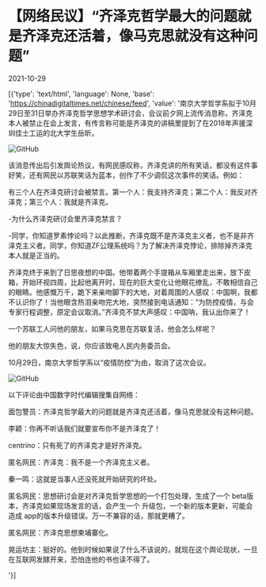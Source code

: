 # 【网络民议】“齐泽克哲学最大的问题就是齐泽克还活着，像马克思就没有这种问题”

2021-10-29

[{'type': 'text/html', 'language': None, 'base': 'https://chinadigitaltimes.net/chinese/feed', 'value': '南京大学哲学系拟于10月29日至31日举办齐泽克哲学思想学术研讨会，会议前夕网上流传消息称，齐泽克本人被禁止在会上发言，有传言称可能是齐泽克的讲稿里提到了在2018年声援深圳佳士工运的北大学生岳昕。

![GitHub](https://chinadigitaltimes.net/chinese/files/2021/10/2H8.jpg)

该消息传出后引发舆论热议，有网民感叹称，齐泽克讲的所有笑话，都没有这件事好笑，还有网民以苏联笑话为蓝本，创作了不少调侃这次事件的笑话。例如：



有三个人在齐泽克研讨会被禁言。第一个人：我支持齐泽克；第二个人：我反对齐泽克；第三个人：我就是齐泽克。

-为什么齐泽克研讨会里齐泽克禁言？

-同学，你知道罗素悖论吗？以此推断，齐泽克既不是齐泽克主义者，也不是非齐泽克主义者。同学，你知道ZF公理系统吗？为了解决齐泽克悖论，排除掉齐泽克本人就是正当的。

齐泽克终于来到了日思夜想的中国。他带着两个手提箱从车厢里走出来，放下皮箱，开始环视四周，比起他离开时，现在的巨大变化让他眼花缭乱，不敢相信自己的眼睛。他感慨万千，跪下来亲吻脚下的大地，对着周围的人感叹：中国啊，我都不认识你了！当他眼含热泪亲吻完大地，突然接到电话通知：“为防控疫情，与会专家行程调整，原定会议取消。”齐泽克不禁大声感叹：中国呐，我认出你来了！

一个苏联工人问他的朋友，如果马克思在苏联复活，他会怎么样呢？

他的朋友大惊失色，说，你应该致电人民内务委员会。



10月29日，南京大学哲学系以“疫情防控”为由，取消了这次会议。

![GitHub](https://chinadigitaltimes.net/chinese/files/2021/10/FC19VzRVgAg6pdJ-967x1024.jpg)

以下评论由中国数字时代编辑搜集自网络：



面包警员：齐泽克哲学最大的问题就是齐泽克还活着，像马克思就没有这种问题。

李颖：你再不听话我们就要宣布你不是齐泽克了！

centrino：只有死了的齐泽克才是好齐泽克。

匿名网民：齐泽克：我不是一个齐泽克主义者。

秦一鸣：这就是当事人还没死就开始研究的坏处。

匿名网民：思想研讨会是对齐泽克哲学思想的一个打包处理，生成了一个 beta版本，齐泽克如果现场发言的话，会产生一个 升级包，一个新的版本更新，可能会造成 app的版本升级错误。万一不兼容的话，那就更糟了。

匿名网民：齐泽克思想柬埔寨化。

晃运坊主：挺好的。他到时候如果说了什么不该说的，就现在这个舆论现状，一旦在互联网发酵开来，恐怕连他的书也读不得了。

'}]
